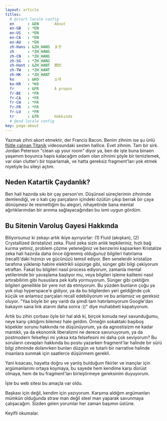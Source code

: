 ```yaml
---
layout: article
titles:
  # @start locale config
  en      : &EN       About
  en-GB   : *EN
  en-US   : *EN
  en-CA   : *EN
  en-AU   : *EN
  zh-Hans : &ZH_HANS  关于
  zh      : *ZH_HANS
  zh-CN   : *ZH_HANS
  zh-SG   : *ZH_HANS
  zh-Hant : &ZH_HANT  關於
  zh-TW   : *ZH_HANT
  zh-HK   : *ZH_HANT
  ko      : &KO       소개
  ko-KR   : *KO
  fr      : &FR       À propos
  fr-BE   : *FR
  fr-CA   : *FR
  fr-CH   : *FR
  fr-FR   : *FR
  fr-LU   : *FR
  tr      : &TR       Hakkında
  # @end locale config
key: page-about
---
```


Yazmak zihni akort etmektir, der Francis Bacon.
Benim zihnim ise şu ünlü [flütle çalınan Titanik](https://youtu.be/X2WH8mHJnhM?t=18) videosundaki sesten hallice. Evet zihnim. Tam bir sirk. Jordan Peterson "clean up your room" diyor ya, ben de işte buna binaen yaşamım boyunca hapis kalacağım odam olan zihnimi şöyle bir temizlemek, var olan clutter'ı bir toparlamak, ve hatta gereksiz fragment'ları yok etmek niyetiyle bu siteyi açtım.

## Neden Katartik Çaydanlık?

Ben hali hazırda sıkı bir çay person'ım. Düşünsel süreçlerimin zihnimde demlendiği, ve o katı çay parçaların içindeki özütün çıkıp berrak bir çaya dönüşmesi ile resmettiğim bu alegori, nihayetinde bana mental ağırlıklarımdan bir arınma sağlayacağından bu ismi uygun gördüm.

## Bu Sitenin Varoluş Gayesi Hakkında

Biliyorsunuz ki zekayı artık ikiye ayırıyorlar: (1) Fluid (akışkan), (2) Crystallized (kristalize) zeka.
Fluid zeka sizin anlık tepkileriniz, hızlı bağ kurma yetiniz, problem çözme yeteneğiniz ve benzerini kapsarken Kristalize zeka hali hazırda daha önce öğrenmiş olduğunuz bilgileri hatırlama (recall)'daki hızınızı ve gücünüzü temsil ediyor. Ben senelerdir kristalize tarafıma yüklenip habire elektrikli süpürge gibi, sünger gibi bilgi çekiyorum etraftan. Fakat bu bilgileri nasıl process ediyorum, zamanla mental yetilerimde bir yavaşlama başlıyor mu, veya bilgileri işleme kalitemi nasıl artırabilirim gibi hususlara pek kafa yormuyorum. Sünger gibi çektiğim bilgileri genellikle bir yere not da etmiyorum. Bu yüzden bunların çoğu ya yok olup hyperspace'e gidiyor, ya da bu bilgilerden yeri geldiğinde çok küçük ve anlamsız parçaları recall edebiliyorum ve bu anlamsız ve gereksiz oluyor. "Yaa böyle bir şey vardı da şimdi tam hatırlamıyorum Google'dan bakayım sana link atarım daha sonra :))" diye muhabbeti kapatıyorum.

Artık bu zihin çorbası öyle bir hal aldı ki, birçok konuda neyi savunduğumu, neye karşı çıktığımı bilemez hale geldim. Örneğin sokaktaki başıboş köpekler sorunu hakkında ne düşünüyorum, ya da agnostisizm ne kadar mantıklı, ya da ekonomik liberalizmi ne derece savunuyorum, ya da postmodern felsefeyi mi yoksa kıta felsefesini mi daha çok seviyorum? Bu soruların cevapları hakkında bu postu yazarken fragment'lar halinde bir sürü bilgi zihnimde dolanırken bunları düzgün ve tutarlı bir narrative halinde insanlara sunmak için saatlerce düşünmem gerekli.

Yani kısacası, hayatta doğru ve yanlış bulduğum fikirler ve inançlar için argümanlarımı ortaya koymaya, bu sayede hem kendime karşı dürüst olmaya, hem de bu fragment'ları birleştirmeye gereksinim duyuyorum.

İşte bu web sitesi bu amaçla var oldu.

Başkası için değil, kendim için yazıyorum. Karşıma aldığım argümanları mümkün olduğunda straw man değil steel man yaparak savunmaya çalışacağım. Sizden gelen yorumlar her zaman başımın üstüne.

Keyifli okumalar.
